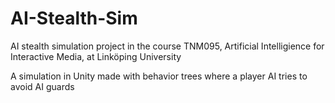 # AI-Stealth-Sim
AI stealth simulation project in the course TNM095, Artificial Intelligience for Interactive Media, at Linköping University 

A simulation in Unity made with behavior trees where a player AI tries to avoid AI guards
